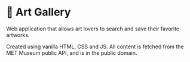 # 🎨 Art Gallery

Web application that allows art lovers to search and save their favorite artworks.

Created using vanilla HTML, CSS and JS.
All content is fetched from the MET Museum public API, and is in the public domain.
